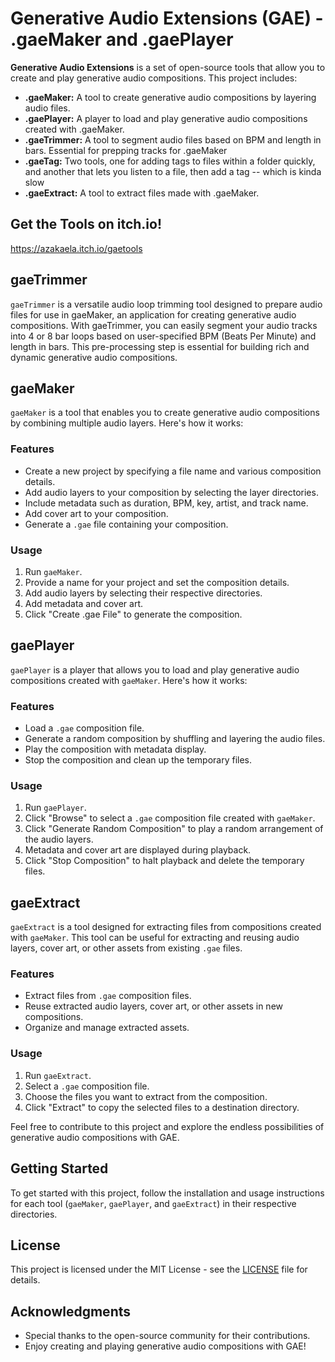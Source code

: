 # Generative Audio Extensions (GAE) - .gaeMaker and .gaePlayer

**Generative Audio Extensions** is a set of open-source tools that allow you to create and play generative audio compositions. This project includes:

- **.gaeMaker:** A tool to create generative audio compositions by layering audio files.
- **.gaePlayer:** A player to load and play generative audio compositions created with .gaeMaker.
- **.gaeTrimmer:** A tool to segment audio files based on BPM and length in bars. Essential for prepping tracks for .gaeMaker
- **.gaeTag:** Two tools, one for adding tags to files within a folder quickly, and another that lets you listen to a file, then add a tag -- which is kinda slow
- **.gaeExtract:** A tool to extract files made with .gaeMaker.

## Get the Tools on itch.io!
https://azakaela.itch.io/gaetools

## gaeTrimmer
`gaeTrimmer` is a versatile audio loop trimming tool designed to prepare audio files for use in gaeMaker, an application for creating generative audio compositions. With gaeTrimmer, you can easily segment your audio tracks into 4 or 8 bar loops based on user-specified BPM (Beats Per Minute) and length in bars. This pre-processing step is essential for building rich and dynamic generative audio compositions.


## gaeMaker

`gaeMaker` is a tool that enables you to create generative audio compositions by combining multiple audio layers. Here's how it works:

### Features

- Create a new project by specifying a file name and various composition details.
- Add audio layers to your composition by selecting the layer directories.
- Include metadata such as duration, BPM, key, artist, and track name.
- Add cover art to your composition.
- Generate a `.gae` file containing your composition.

### Usage

1. Run `gaeMaker`.
2. Provide a name for your project and set the composition details.
3. Add audio layers by selecting their respective directories.
4. Add metadata and cover art.
5. Click "Create .gae File" to generate the composition.

## gaePlayer

`gaePlayer` is a player that allows you to load and play generative audio compositions created with `gaeMaker`. Here's how it works:

### Features

- Load a `.gae` composition file.
- Generate a random composition by shuffling and layering the audio files.
- Play the composition with metadata display.
- Stop the composition and clean up the temporary files.

### Usage

1. Run `gaePlayer`.
2. Click "Browse" to select a `.gae` composition file created with `gaeMaker`.
3. Click "Generate Random Composition" to play a random arrangement of the audio layers.
4. Metadata and cover art are displayed during playback.
5. Click "Stop Composition" to halt playback and delete the temporary files.

## gaeExtract

`gaeExtract` is a tool designed for extracting files from compositions created with `gaeMaker`. This tool can be useful for extracting and reusing audio layers, cover art, or other assets from existing `.gae` files.

### Features

- Extract files from `.gae` composition files.
- Reuse extracted audio layers, cover art, or other assets in new compositions.
- Organize and manage extracted assets.

### Usage

1. Run `gaeExtract`.
2. Select a `.gae` composition file.
3. Choose the files you want to extract from the composition.
4. Click "Extract" to copy the selected files to a destination directory.

Feel free to contribute to this project and explore the endless possibilities of generative audio compositions with GAE.

## Getting Started

To get started with this project, follow the installation and usage instructions for each tool (`gaeMaker`, `gaePlayer`, and `gaeExtract`) in their respective directories.

## License

This project is licensed under the MIT License - see the [LICENSE](LICENSE) file for details.

## Acknowledgments

- Special thanks to the open-source community for their contributions.
- Enjoy creating and playing generative audio compositions with GAE!
